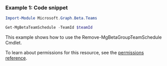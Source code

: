 ### Example 1: Code snippet

```powershell
Import-Module Microsoft.Graph.Beta.Teams

Get-MgBetaTeamSchedule -TeamId $teamId
```
This example shows how to use the Remove-MgBetaGroupTeamSchedule Cmdlet.

To learn about permissions for this resource, see the [permissions reference](/graph/permissions-reference).

